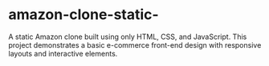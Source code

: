 # amazon-clone-static-
A static Amazon clone built using only HTML, CSS, and JavaScript. This project demonstrates a basic e-commerce front-end design with responsive layouts and interactive elements.
